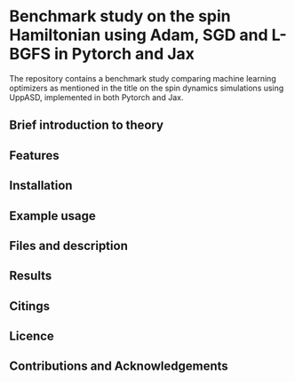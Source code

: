 # Benchmark study on the spin Hamiltonian using Adam, SGD and L-BGFS in Pytorch and Jax

The repository contains a benchmark study comparing machine learning optimizers as mentioned in the title on the spin dynamics simulations using UppASD, implemented in both Pytorch and Jax. 

## Brief introduction to theory

## Features

## Installation 

## Example usage

## Files and description

## Results

## Citings

## Licence

## Contributions and Acknowledgements
